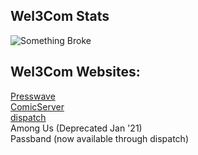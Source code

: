 ## Wel3Com Stats
![Something Broke](https://github-readme-stats.vercel.app/api/top-langs/?username=Wel3Com&langs_count=8)
## Wel3Com Websites:
<a href="https://blog.comicserver.org">Presswave</a>
<br>
<a href="https://comicserver.org">ComicServer</a>
<br>
<a href="https://dispatch.comicserver.org">dispatch</a>
<br>
Among Us (Deprecated Jan '21)
<br>
Passband (now available through dispatch)
